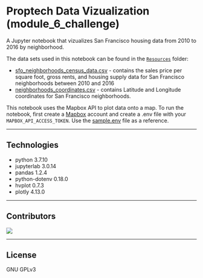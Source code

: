 # Proptech Data Vizualization (module_6_challenge)

A Jupyter notebook that vizualizes San Francisco housing data from 2010 to 2016 by neighborhood.

The data sets used in this notebook can be found in the [`Resources`](Resources/) folder:

- [sfo_neighborhoods_census_data.csv](Resources/sfo_neighborhoods_census_data.csv) - contains the sales price per square foot, gross rents, and housing supply data for San Francisco neighborhoods between 2010 and 2016
- [neighborhoods_coordinates.csv](Resources/neighborhoods_coordinates.csv) - contains Latitude and Longitude coordinates for San Francisco neighborhoods.

This notebook uses the Mapbox API to plot data onto a map. To run the notebook, first create a [Mapbox](https://www.mapbox.com/) account and create a .env file with your `MAPBOX_API_ACCESS_TOKEN`. Use the [sample.env](sample.env) file as a reference.

---

## Technologies

- python 3.7.10
- jupyterlab 3.0.14
- pandas 1.2.4
- python-dotenv 0.18.0
- hvplot 0.7.3
- plotly 4.13.0


---

## Contributors

[![](https://github.com/woodedlawn.png?size=50)](https://github.com/woodedlawn)

---

## License

GNU GPLv3
